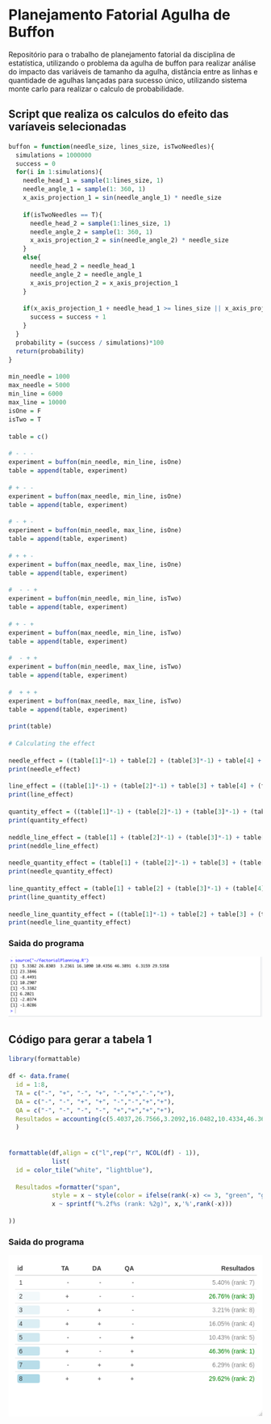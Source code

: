 # Planejamento Fatorial Agulha de Buffon

Repositório para o trabalho de planejamento fatorial da disciplina de estatística, utilizando o problema da agulha de buffon para realizar análise do impacto das variáveis de tamanho da agulha, distância entre as linhas e quantidade de agulhas lançadas para sucesso único, utilizando sistema monte carlo para realizar o calculo de probabilidade.

## Script que realiza os calculos do efeito das varíaveis selecionadas
```r
buffon = function(needle_size, lines_size, isTwoNeedles){
  simulations = 1000000
  success = 0
  for(i in 1:simulations){
    needle_head_1 = sample(1:lines_size, 1)
    needle_angle_1 = sample(1: 360, 1)
    x_axis_projection_1 = sin(needle_angle_1) * needle_size
    
    if(isTwoNeedles == T){
      needle_head_2 = sample(1:lines_size, 1)
      needle_angle_2 = sample(1: 360, 1)
      x_axis_projection_2 = sin(needle_angle_2) * needle_size
    }
    else{
      needle_head_2 = needle_head_1
      needle_angle_2 = needle_angle_1
      x_axis_projection_2 = x_axis_projection_1
    }
    
    if(x_axis_projection_1 + needle_head_1 >= lines_size || x_axis_projection_2 + needle_head_2 >= lines_size ){
      success = success + 1
    }
  }
  probability = (success / simulations)*100
  return(probability)
}

min_needle = 1000
max_needle = 5000
min_line = 6000
max_line = 10000
isOne = F
isTwo = T

table = c()

# - - -
experiment = buffon(min_needle, min_line, isOne)
table = append(table, experiment)

# + - -
experiment = buffon(max_needle, min_line, isOne)
table = append(table, experiment)

# - + -
experiment = buffon(min_needle, max_line, isOne)
table = append(table, experiment)

# + + -
experiment = buffon(max_needle, max_line, isOne)
table = append(table, experiment)

#  - - + 
experiment = buffon(min_needle, min_line, isTwo)
table = append(table, experiment)

# + - +
experiment = buffon(max_needle, min_line, isTwo)
table = append(table, experiment)

#  - + + 
experiment = buffon(min_needle, max_line, isTwo)
table = append(table, experiment)

#  + + + 
experiment = buffon(max_needle, max_line, isTwo)
table = append(table, experiment)

print(table)

# Calculating the effect

needle_effect = ((table[1]*-1) + table[2] + (table[3]*-1) + table[4] + (table[5]*-1) + table[6] + (table[7]*-1) + table[8])/4
print(needle_effect)

line_effect = ((table[1]*-1) + (table[2]*-1) + table[3] + table[4] + (table[5]*-1) + (table[6]*-1) + table[7] + table[8])/4
print(line_effect)

quantity_effect = ((table[1]*-1) + (table[2]*-1) + (table[3]*-1) + (table[4]*-1) + table[5] + table[6] + table[7] + table[8])/4
print(quantity_effect)

neddle_line_effect = (table[1] + (table[2]*-1) + (table[3]*-1) + table[4] + table[5] + (table[6]*-1) + (table[7]*-1) + table[8])/4
print(neddle_line_effect)

needle_quantity_effect = (table[1] + (table[2]*-1) + table[3] + (table[4]*-1) + (table[5]*-1) + table[6] + (table[7]*-1) + table[8])/4
print(needle_quantity_effect)

line_quantity_effect = (table[1] + table[2] + (table[3]*-1) + (table[4]*-1) + (table[5]*-1) + (table[6]*-1) + table[7] + table[8])/4
print(line_quantity_effect)

needle_line_quantity_effect = ((table[1]*-1) + table[2] + table[3] + (table[4]*-1) + table[5] + (table[6]*-1) + (table[7]*-1) + table[8])/4
print(needle_line_quantity_effect)
```

### Saida do programa

![program_output](./assets/programOutput.png)

## Código para gerar a tabela 1
```r
library(formattable)

df <- data.frame(
  id = 1:8, 
  TA = c("-", "+", "-", "+", "-","+","-","+"),
  DA = c("-", "-", "+", "+", "-","-","+","+"),
  QA = c("-", "-", "-", "-", "+","+","+","+"),
  Resultados = accounting(c(5.4037,26.7566,3.2092,16.0482,10.4334,46.3632,6.2859,29.6184), digits = 6,format = "f")
  )


formattable(df,align = c("l",rep("r", NCOL(df) - 1)),
            list(
  id = color_tile("white", "lightblue"),

  Resultados =formatter("span",
            style = x ~ style(color = ifelse(rank(-x) <= 3, "green", "gray")),
            x ~ sprintf("%.2f%s (rank: %2g)", x,'%',rank(-x)))
  
))
```

### Saida do programa

![program_output](./assets/grafico1.png)
